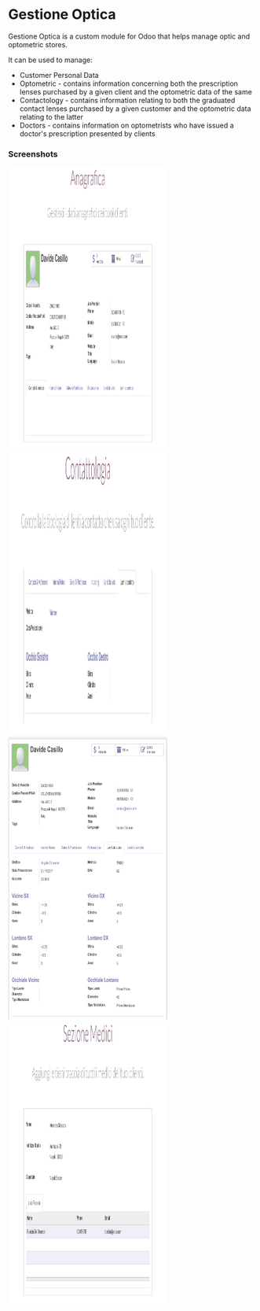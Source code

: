 # Gestione Optica
Gestione Optica is a custom module for Odoo that helps manage optic and optometric stores.

It can be used to manage:
* Customer Personal Data
* Optometric - contains information concerning both the prescription lenses purchased by a given client and the optometric data of the same
* Contactology - contains information relating to both the graduated contact lenses purchased by a given customer and the optometric data relating to the latter
* Doctors - contains information on optometrists who have issued a doctor's prescription presented by clients

### Screenshots
<img src="/images/okanagraficaOptica.png" alt="Gestione Optica Anagrafica" width="324" height="576" style="max-width:100%;">

<img src="/images/okcontattologiaOptica.png" alt="Gestione Optica Contattologia" width="324" height="576" style="max-width:100%;">

<img src="/images/oklenti da vista.png" alt="Gestione Optica Vista" width="324" height="576" style="max-width:100%;">

<img src="/images/okmediciOptica.png" alt="Gestione Optica Medici" width="324" height="576" style="max-width:100%;">

